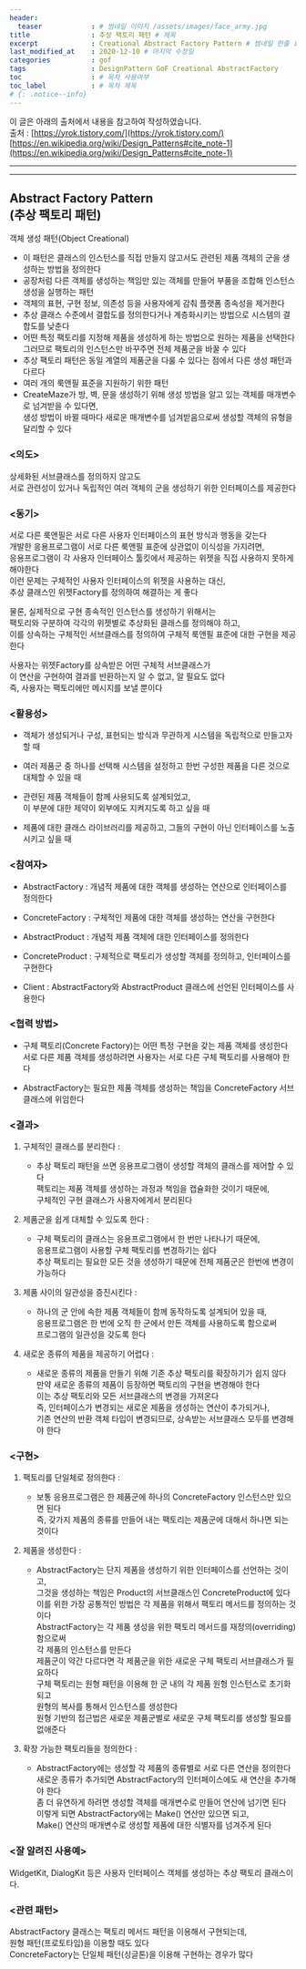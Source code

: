 ```yaml
---
header:
  teaser            : # 썸네일 이미지 /assets/images/face_army.jpg
title               : 추상 팩토리 패턴 # 제목
excerpt             : Creational Abstract Factory Pattern # 썸네일 한줄 요약
last_modified_at    : 2020-12-10 # 마지막 수정일
categories          : gof
tags                : DesignPattern GoF Creational AbstractFactory
toc                 : # 목차 사용여부
toc_label           : # 목차 제목
# {: .notice--info}
---
```

이 글은 아래의 출처에서 내용을 참고하여 작성하였습니다.  
출처 : [https://yrok.tistory.com/](https://yrok.tistory.com/)
[https://en.wikipedia.org/wiki/Design_Patterns#cite_note-1](https://en.wikipedia.org/wiki/Design_Patterns#cite_note-1)


---
---
## Abstract Factory Pattern<br>(추상 팩토리 패턴)
객체 생성 패턴(Object Creational)

- 이 패턴은 클래스의 인스턴스를 직접 만들지 않고서도 관련된 제품 객체의 군을 생성하는 방법을 정의한다  
- 공장처럼 다른 객체를 생성하는 책임만 있는 객체를 만들어 부품을 조합해 인스턴스 생성을 실행하는 패턴
- 객체의 표현, 구현 정보, 의존성 등을 사용자에게 감춰 플랫폼 종속성을 제거한다
- 추상 클래스 수준에서 결합도를 정의한다거나 계층화시키는 방법으로 시스템의 결합도를 낮춘다
- 어떤 특정 팩토리를 지정해 제품을 생성하게 하는 방법으로 원하는 제품을 선택한다  
  그러므로 팩토리의 인스턴스만 바꾸주면 전체 제품군을 바꿀 수 있다  
- 추상 팩토리 패턴은 동일 계열의 제품군을 다룰 수 있다는 점에서 다른 생성 패턴과 다르다
- 여러 개의 룩앤필 표준을 지원하기 위한 패턴  
- CreateMaze가 방, 벽, 문을 생성하기 위해 생성 방법을 알고 있는 객체를 매개변수로 넘겨받을 수 있다면,  
 생성 방법이 바뀔 때마다 새로운 매개변수를 넘겨받음으로써 생성할 객체의 유형을 달리할 수 있다



### <의도>

상세화된 서브클래스를 정의하지 않고도  
서로 관련성이 있거나 독립적인 여러 객체의 군을 생성하기 위한 인터페이스를 제공한다

 

### <동기>

서로 다른 룩앤필은 서로 다른 사용자 인터페이스의 표현 방식과 행동을 갖는다  
개발한 응용프로그램이 서로 다른 룩앤필 표준에 상관없이 이식성을 가지려면,  
응용프로그램이 각 사용자 인터페이스 툴킷에서 제공하는 위젯을 직접 사용하지 못하게 해야한다  
이런 문제는 구체적인 사용자 인터페이스의 위젯을 사용하는 대신,  
추상 클래스인 위젯Factory를 정의하여 해결하는 게 좋다  

물론, 실제적으로 구현 종속적인 인스턴스를 생성하기 위해서는  
팩토리와 구분하여 각각의 위젯별로 추상화된 클래스를 정의해야 하고,  
이를 상속하는 구체적인 서브클래스를 정의하여 구체적 룩앤필 표준에 대한 구현을 제공한다

사용자는 위젯Factory를 상속받은 어떤 구체적 서브클래스가  
이 연산을 구현하여 결과를 반환하는지 알 수 없고, 알 필요도 없다  
즉, 사용자는 팩토리에만 메시지를 보낼 뿐이다

 

### <활용성>

- 객체가 생성되거나 구성, 표현되는 방식과 무관하게 시스템을 독립적으로 만들고자 할 때

- 여러 제품군 중 하나를 선택해 시스템을 설정하고 한번 구성한 제품을 다른 것으로 대체할 수 있을 때

- 관련된 제품 객체들이 함께 사용되도록 설계되었고,  
  이 부분에 대한 제약이 외부에도 지켜지도록 하고 싶을 때

- 제품에 대한 클래스 라이브러리를 제공하고, 그들의 구현이 아닌 인터페이스를 노출시키고 싶을 때

 
 

### <참여자>

- AbstractFactory : 개념적 제품에 대한 객체를 생성하는 연산으로 인터페이스를 정의한다

- ConcreteFactory : 구체적인 제품에 대한 객체를 생성하는 연산을 구현한다

- AbstractProduct : 개념적 제품 객체에 대한 인터페이스를 정의한다

- ConcreteProduct : 구체적으로 팩토리가 생성할 객체를 정의하고, 인터페이스를 구현한다

- Client : AbstractFactory와 AbstractProduct 클래스에 선언된 인터페이스를 사용한다

 

### <협력 방법>

- 구체 팩토리(Concrete Factory)는 어떤 특정 구현을 갖는 제품 객체를 생성한다  
  서로 다른 제품 객체를 생성하려면 사용자는 서로 다른 구체 팩토리를 사용해야 한다  

- AbstractFactory는 필요한 제품 객체를 생성하는 책임을 ConcreteFactory 서브 클래스에 위임한다

 

### <결과>

1. 구체적인 클래스를 분리한다 :
   - 추상 팩토리 패턴을 쓰면 응용프로그램이 생성할 객체의 클래스를 제어할 수 있다  
     팩토리는 제품 객체를 생성하는 과정과 책임을 캡슐화한 것이기 때문에,  
     구체적인 구현 클래스가 사용자에게서 분리된다

2. 제품군을 쉽게 대체할 수 있도록 한다 : 
   - 구체 팩토리의 클래스는 응용프로그램에서 한 번만 나타나기 때문에,  
     응용프로그램이 사용할 구체 팩토리를 변경하기는 쉽다  
     추상 팩토리는 필요한 모든 것을 생성하기 때문에 전체 제품군은 한번에 변경이 가능하다

3. 제품 사이의 일관성을 증진시킨다 :  
   - 하나의 군 안에 속한 제품 객체들이 함께 동작하도록 설계되어 있을 때,  
     응용프로그램은 한 번에 오직 한 군에서 만든 객체를 사용하도록 함으로써  
     프로그램의 일관성을 갖도록 한다

4. 새로운 종류의 제품을 제공하기 어렵다 :  
   - 새로운 종류의 제품을 만들기 위해 기존 추상 팩토리를 확장하기가 쉽지 않다  
     만약 새로운 종류의 제품이 등장하면 팩토리의 구현을 변경해야 한다  
     이는 추상 팩토리와 모든 서브클래스의 변경을 가져온다  
     즉, 인터페이스가 변경되는 새로운 제품을 생성하는 연산이 추가되거나,  
     기존 연산의 반환 객체 타입이 변경되므로, 상속받는 서브클래스 모두를 변경해야 한다

 

### <구현>

1. 팩토리를 단일체로 정의한다 : 
   - 보통 응용프로그램은 한 제품군에 하나의 ConcreteFactory 인스턴스만 있으면 된다  
     즉, 갖가지 제품의 종류를 만들어 내는 팩토리는 제품군에 대해서 하나면 되는 것이다

2. 제품을 생성한다 :  
   - AbstractFactory는 단지 제품을 생성하기 위한 인터페이스를 선언하는 것이고,  
     그것을 생성하는 책임은 Product의 서브클래스인 ConcreteProduct에 있다  
     이를 위한 가장 공통적인 방법은 각 제품을 위해서 팩토리 메서드를 정의하는 것이다  
     AbstractFactory는 각 제품 생성을 위한 팩토리 메서드를 재정의(overriding)함으로써  
     각 제품의 인스턴스를 만든다  
     제품군이 약간 다르다면 각 제품군을 위한 새로운 구체 팩토리 서브클래스가 필요하다  
     구체 팩토리는 원형 패턴을 이용해 한 군 내의 각 제품 원형 인스턴스로 초기화되고  
     원형의 복사를 통해서 인스턴스를 생성한다  
     원형 기반의 접근법은 새로운 제품군별로 새로운 구체 팩토리를 생성할 필요를 없애준다

3. 확장 가능한 팩토리들을 정의한다 : 
   - AbstractFactory에는 생성할 각 제품의 종류별로 서로 다른 연산을 정의한다  
     새로운 종류가 추가되면 AbstractFactory의 인터페이스에도 새 연산을 추가해야 한다  
     좀 더 유연하게 하려면 생성할 객체를 매개변수로 만들어 연산에 넘기면 된다  
     이렇게 되면 AbstractFactory에는 Make() 연산만 있으면 되고,  
     Make() 연산의 매개변수로 생성할 제품에 대한 식별자를 넘겨주게 된다

 

 

### <잘 알려진 사용예>

WidgetKit, DialogKit 등은 사용자 인터페이스 객체를 생성하는 추상 팩토리 클래스이다.

 

### <관련 패턴>

AbstractFactory 클래스는 팩토리 메서드 패턴을 이용해서 구현되는데,  
원형 패턴(프로토타입)을 이용할 때도 있다  
ConcreteFactory는 단일체 패턴(싱글톤)을 이용해 구현하는 경우가 많다

